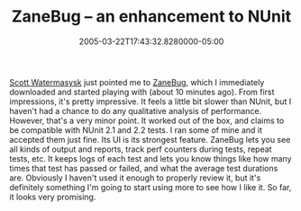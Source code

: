 ﻿---
title: ZaneBug – an enhancement to NUnit
date: "2005-03-22T17:43:32.8280000-05:00"
description: Scott Watermasysk just pointed me to ZaneBug, which I immediately downloaded and started playing with (about 10 minutes ago). From first impressions, it's pretty impressive.
featuredImage: /img/default-post-image.jpg
---

[Scott Watermasysk](http://scottwater.com/) just pointed me to [ZaneBug](http://www.adapdev.com/zanebug), which I immediately downloaded and started playing with (about 10 minutes ago). From first impressions, it's pretty impressive. It feels a little bit slower than NUnit, but I haven't had a chance to do any qualitative analysis of performance. However, that's a very minor point. It worked out of the box, and claims to be compatible with NUnit 2.1 and 2.2 tests. I ran some of mine and it accepted them just fine. Its UI is its strongest feature. ZaneBug lets you see all kinds of output and reports, track perf counters during tests, repeat tests, etc. It keeps logs of each test and lets you know things like how many times that test has passed or failed, and what the average test durations are. Obviously I haven't used it enough to properly review it, but it's definitely something I'm going to start using more to see how I like it. So far, it looks very promising.

